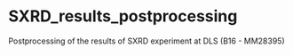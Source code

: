 # SXRD_results_postprocessing
Postprocessing of the results of SXRD experiment at DLS (B16 - MM28395)
